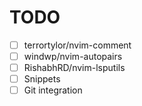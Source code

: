# TODO

- [ ] terrortylor/nvim-comment
- [ ] windwp/nvim-autopairs
- [ ] RishabhRD/nvim-lsputils
- [ ] Snippets
- [ ] Git integration
